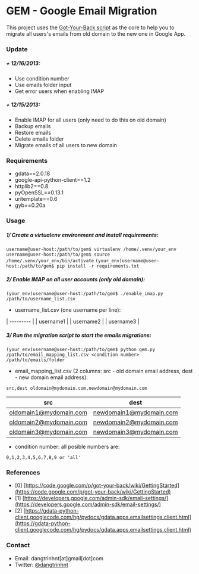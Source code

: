 GEM - Google Email Migration
=============================

This project uses the [Got-Your-Back script](https://code.google.com/p/got-your-back/) as the core to help you to migrate all users's emails from old domain to the new one in Google App.


### Update


##### + 12/16/2013:

+ Use condition number
+ Use emails folder input
+ Get error users when enabling IMAP


##### + 12/15/2013:

+ Enable IMAP for all users (only need to do this on old domain)
+ Backup emails
+ Restore emails
+ Delete emails folder
+ Migrate emails of all users to new domain


### Requirements

+ gdata==2.0.18
+ google-api-python-client==1.2
+ httplib2==0.8
+ pyOpenSSL==0.13.1
+ uritemplate==0.6
+ gyb==0.20a



### Usage

##### 1/ Create a virtualenv environment and install requirements:

`username@user-host:/path/to/gem$ virtualenv /home/.venv/your_env`
`username@user-host:/path/to/gem$ source /home/.venv/your_env/bin/activate`
`(your_env)username@user-host:/path/to/gem$ pip install -r requirements.txt`

##### 2/ Enable IMAP on all user accounts (only old domain):

`(your_env)username@user-host:/path/to/gem$ ./enable_imap.py /path/to/username_list.csv`

* username_list.csv (one username per line):

| --------- |
| username1 |
| username2 |
| username3 |



##### 3/ Run the migration script to start the emails migrations:

`(your_env)username@user-host:/path/to/gem$ python gem.py /path/to/email_mapping_list.csv <condition number> /path/to/emails/folder`

* email_mapping_list.csv (2 columns: src - old domain email address, dest - new domain email address):

`src,dest
oldomain@mydomain.com,newdomain@mydomain.com`

| src                    | dest                    |
| ---------------------- | ----------------------- |
| oldomain1@mydomain.com | newdomain1@mydomain.com |
| oldomain2@mydomain.com | newdomain2@mydomain.com |
| oldomain3@mydomain.com | newdomain3@mydomain.com |


* condition number: all posible numbers are: 

`0,1,2,3,4,5,6,7,8,9 or 'all'`


### References

+ [0] [https://code.google.com/p/got-your-back/wiki/GettingStarted](https://code.google.com/p/got-your-back/wiki/GettingStarted)
+ [1] [https://developers.google.com/admin-sdk/email-settings/](https://developers.google.com/admin-sdk/email-settings/)
+ [2] [https://gdata-python-client.googlecode.com/hg/pydocs/gdata.apps.emailsettings.client.html](https://gdata-python-client.googlecode.com/hg/pydocs/gdata.apps.emailsettings.client.html)


### Contact

+ Email: dangtrinhnt[at]gmail[dot]com
+ Twitter: [@dangtrinhnt](https://twitter.com/dangtrinhnt)
